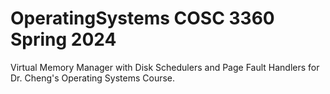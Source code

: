 # OperatingSystems COSC 3360 Spring 2024 


Virtual Memory Manager with Disk Schedulers and Page Fault Handlers for Dr. Cheng's Operating Systems Course.
